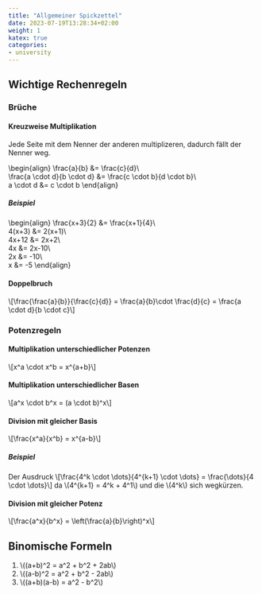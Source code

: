 ```yaml
---
title: "Allgemeiner Spickzettel"
date: 2023-07-19T13:28:34+02:00
weight: 1
katex: true
categories:
- university
---
```


## Wichtige Rechenregeln

### Brüche

#### Kreuzweise Multiplikation

Jede Seite mit dem Nenner der anderen multiplizeren, dadurch fällt der Nenner weg.

\begin{align}
\frac{a}{b} &= \frac{c}{d}\\\
\frac{a \cdot d}{b \cdot d} &= \frac{c \cdot b}{d \cdot b}\\\
a \cdot d &= c \cdot b
\end{align}

##### Beispiel

\begin{align}
\frac{x+3}{2} &= \frac{x+1}{4}\\\
4(x+3) &= 2(x+1)\\\
4x+12 &= 2x+2\\\
4x &= 2x-10\\\
2x &= -10\\\
x &= -5
\end{align}

#### Doppelbruch

\\[\frac{\frac{a}{b}}{\frac{c}{d}} = \frac{a}{b}\cdot \frac{d}{c} = \frac{a \cdot d}{b \cdot c}\\]

### Potenzregeln

#### Multiplikation unterschiedlicher Potenzen

\\[x^a \cdot x^b = x^{a+b}\\]

#### Multiplikation unterschiedlicher Basen

\\[a^x \cdot b^x = (a \cdot b)^x\\]

#### Division mit gleicher Basis

\\[\frac{x^a}{x^b} = x^{a-b}\\]

##### Beispiel
Der Ausdruck \\[\frac{4^k \cdot \dots}{4^{k+1} \cdot \dots} = \frac{\dots}{4 \cdot \dots}\\] da \\(4^{k+1} = 4^k + 4^1\\) und die \\(4^k\\) sich wegkürzen.

#### Division mit gleicher Potenz

\\[\frac{a^x}{b^x} = \left(\frac{a}{b}\right)^x\\]

## Binomische Formeln

1. \\((a+b)^2 = a^2 + b^2 + 2ab\\)
2. \\((a-b)^2 = a^2 + b^2 - 2ab\\)
3. \\((a+b)(a-b) = a^2 - b^2\\)



